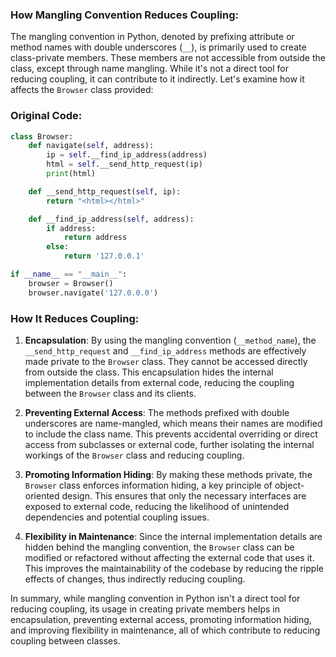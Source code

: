 ### How Mangling Convention Reduces Coupling:

The mangling convention in Python, denoted by prefixing attribute or method names with double underscores (`__`), is primarily used to create class-private members. These members are not accessible from outside the class, except through name mangling. While it's not a direct tool for reducing coupling, it can contribute to it indirectly. Let's examine how it affects the `Browser` class provided:

### Original Code:
```python
class Browser:
    def navigate(self, address):
        ip = self.__find_ip_address(address)
        html = self.__send_http_request(ip)
        print(html)

    def __send_http_request(self, ip):
        return "<html></html>"

    def __find_ip_address(self, address):
        if address:
            return address
        else:
            return '127.0.0.1'

if __name__ == "__main__":
    browser = Browser()
    browser.navigate('127.0.0.0')
```

### How It Reduces Coupling:

1. **Encapsulation**: By using the mangling convention (`__method_name`), the `__send_http_request` and `__find_ip_address` methods are effectively made private to the `Browser` class. They cannot be accessed directly from outside the class. This encapsulation hides the internal implementation details from external code, reducing the coupling between the `Browser` class and its clients.

2. **Preventing External Access**: The methods prefixed with double underscores are name-mangled, which means their names are modified to include the class name. This prevents accidental overriding or direct access from subclasses or external code, further isolating the internal workings of the `Browser` class and reducing coupling.

3. **Promoting Information Hiding**: By making these methods private, the `Browser` class enforces information hiding, a key principle of object-oriented design. This ensures that only the necessary interfaces are exposed to external code, reducing the likelihood of unintended dependencies and potential coupling issues.

4. **Flexibility in Maintenance**: Since the internal implementation details are hidden behind the mangling convention, the `Browser` class can be modified or refactored without affecting the external code that uses it. This improves the maintainability of the codebase by reducing the ripple effects of changes, thus indirectly reducing coupling.

In summary, while mangling convention in Python isn't a direct tool for reducing coupling, its usage in creating private members helps in encapsulation, preventing external access, promoting information hiding, and improving flexibility in maintenance, all of which contribute to reducing coupling between classes.